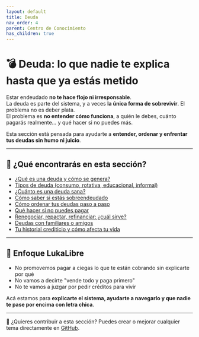```yaml
---
layout: default
title: Deuda
nav_order: 4
parent: Centro de Conocimiento
has_children: true
---
```


# 💣 Deuda: lo que nadie te explica hasta que ya estás metido

Estar endeudado **no te hace flojo ni irresponsable**.  
La deuda es parte del sistema, y a veces **la única forma de sobrevivir**. El problema no es deber plata.  
El problema es **no entender cómo funciona**, a quién le debes, cuánto pagarás realmente… y qué hacer si no puedes más.

Esta sección está pensada para ayudarte a **entender, ordenar y enfrentar tus deudas sin humo ni juicio**.

---

## 📌 ¿Qué encontrarás en esta sección?

- [¿Qué es una deuda y cómo se genera?](que-es-una-deuda.md)
- [Tipos de deuda (consumo, rotativa, educacional, informal)](tipos-de-deuda.md)
- [¿Cuánto es una deuda sana?](deuda-sana-vs-toxica.md)
- [Cómo saber si estás sobreendeudado](como-saber-si-estoy-sobreendeudado.md)
- [Cómo ordenar tus deudas paso a paso](ordenar-tus-deudas.md)
- [Qué hacer si no puedes pagar](no-puedo-pagar.md)
- [Renegociar, repactar, refinanciar: ¿cuál sirve?](renegociar-vs-repactar.md)
- [Deudas con familiares o amigos](deuda-informal.md)
- [Tu historial crediticio y cómo afecta tu vida](historial-crediticio.md)

---

## 🧠 Enfoque LukaLibre

- No promovemos pagar a ciegas lo que te están cobrando sin explicarte por qué
- No vamos a decirte "vende todo y paga primero"
- No te vamos a juzgar por pedir créditos para vivir

Acá estamos para **explicarte el sistema, ayudarte a navegarlo y que nadie te pase por encima con letra chica**.

---

📌 ¿Quieres contribuir a esta sección? Puedes crear o mejorar cualquier tema directamente en [GitHub](https://github.com/raestrada/lukalibre).
